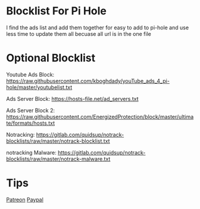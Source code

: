 # Blocklist For Pi Hole
I find the ads list and add them together for easy to add to pi-hole and use less time to update them all becuase all url is in the one file

# Optional Blocklist
Youtube Ads Block: https://raw.githubusercontent.com/kboghdady/youTube_ads_4_pi-hole/master/youtubelist.txt

Ads Server Block: https://hosts-file.net/ad_servers.txt

Ads Server Block 2: https://raw.githubusercontent.com/EnergizedProtection/block/master/ultimate/formats/hosts.txt

Notracking: https://gitlab.com/quidsup/notrack-blocklists/raw/master/notrack-blocklist.txt

notracking Malware: https://gitlab.com/quidsup/notrack-blocklists/raw/master/notrack-malware.txt

# Tips
[Patreon](https://www.patreon.com/outapzaza)
[Paypal](paypal.me/outapzaza)
